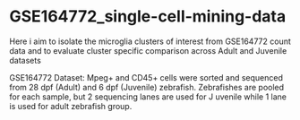 # GSE164772_single-cell-mining-data
Here i aim to isolate the microglia clusters of interest from GSE164772 count data and to evaluate cluster specific comparison across Adult and Juvenile datasets




GSE164772 Dataset:
Mpeg+ and CD45+ cells were sorted and sequenced from 28 dpf (Adult) and 6 dpf (Juvenile) zebrafish. Zebrafishes are pooled for each sample, 
but 2 sequencing lanes are used for J
uvenile while 1 lane is used for adult zebrafish group.
